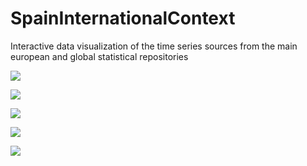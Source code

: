 # SpainInternationalContext
Interactive data visualization of the time series sources from the main european and global statistical repositories

![](https://github.com/ordanovich/images/blob/master/animated_eurostat_search.gif?raw=true)

![](https://github.com/ordanovich/images/blob/master/animated_eurostat_plotly.gif?raw=true)

![](https://github.com/ordanovich/images/blob/master/animated_eurostat_ggstatsplot.gif?raw=true)

![](https://github.com/ordanovich/images/blob/master/_animated_eurostat_heatmap.gif?raw=true)

![](https://github.com/ordanovich/images/blob/master/animated_switch_pages.gif?raw=true)

